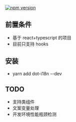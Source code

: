 [![npm version](https://img.shields.io/npm/v/dot-i18n.svg?style=flat)](https://www.npmjs.com/package/dot-i18n)

## 前置条件

- 基于 react+typescript 的项目
- 目前只支持 hooks

## 安装

- yarn add dot-i18n --dev

## TODO

- 支持类组件
- 文案变量处理
- 开发环境性能瓶颈检测
